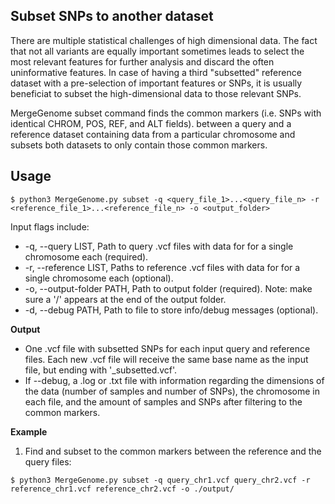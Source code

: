 ## Subset SNPs to another dataset

There are multiple statistical challenges of high dimensional data. The fact that not all variants are equally important sometimes leads to select the most relevant features for further analysis and discard the often uninformative features. In case of having a third "subsetted" reference dataset with a pre-selection of important features or SNPs, it is usually beneficiat to subset the high-dimensional data to those relevant SNPs.

MergeGenome subset command finds the common markers (i.e. SNPs with identical CHROM, POS, REF, and ALT fields). between a query and a reference dataset containing data from a particular chromosome and subsets both datasets to only contain those common markers.

## Usage

```
$ python3 MergeGenome.py subset -q <query_file_1>...<query_file_n> -r <reference_file_1>...<reference_file_n> -o <output_folder>
```

Input flags include:

* -q, --query LIST, Path to query .vcf files with data for for a single chromosome each (required).
* -r, --reference LIST, Paths to reference .vcf files with data for for a single chromosome each (optional).
* -o, --output-folder PATH, Path to output folder (required). Note: make sure a '/' appears at the end of the output folder.
* -d, --debug PATH, Path to file to store info/debug messages (optional).

**Output**

* One .vcf file with subsetted SNPs for each input query and reference files. Each new .vcf file will receive the same base name as the input file, but ending with '_subsetted.vcf'.
* If --debug, a .log or .txt file with information regarding the dimensions of the data (number of samples and number of SNPs), the chromosome in each file, and the amount of samples and SNPs after filtering to the common markers.

**Example**

1. Find and subset to the common markers between the reference and the query files:

```
$ python3 MergeGenome.py subset -q query_chr1.vcf query_chr2.vcf -r reference_chr1.vcf reference_chr2.vcf -o ./output/
```
